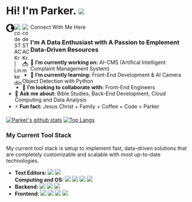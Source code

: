 <!--
Sources:
  1. https://fullyunderstood.com/how-to-create-beautiful-github-profile-readmemd/
  2. https://github.com/anuraghazra/github-readme-stats
  3. https://shields.io/
-->

# Hi! I'm Parker. <img src="https://media.giphy.com/media/hvRJCLFzcasrR4ia7z/giphy.gif" width="25px">
<!--[![Programmer Analyst](https://img.shields.io/badge/Text-Text-green?style=flat-square)](http://www.parkeroakes.io)-->
Connect With Me Here
<a href="http://www.parkeroakes.io">
  <img align="left" alt="codeSTACKr.com" width="22px" src="https://raw.githubusercontent.com/iconic/open-iconic/master/svg/globe.svg">
</a>
<a href="https://www.linkedin.com/in/parker-oakes/">
 <img align="left" alt="codeSTACKr | LinkedIn" width="22px" src="https://cdn.jsdelivr.net/npm/simple-icons@v3/icons/linkedin.svg">
</a>
<a href="https://alanoakes.github.io/cv/">
  <img align="left" alt="codeSTACKr.com" width="22px" src="https://cdn.jsdelivr.net/npm/simple-icons@3.13.0/icons/about-dot-me.svg">
</a>
<br />

### I'm A Data Enthusiast with A Passion to Emplement Data-Driven Resources
- 🔭 <b>I’m currently working on:</b> AI-CMS (Artifical Intelligent Complaint Management System)
- 🌱 <b>I’m currently learning:</b> Front-End Development & AI Camera Object Detection with Python
- 👯 <b>I’m looking to collaborate with:</b> Front-End Engineers
- 💬 <b>Ask me about:</b> Bible Studies, Back-End Development, Cloud Computing and Data Analysis
- ⚡ <b>Fun fact:</b> Jesus Christ + Family + Coffee + Code = Parker


[![Parker's github stats](https://github-readme-stats.vercel.app/api?username=alanoakes&count_private=true&include_all_commits=true)](https://github.com/alanoakes/github-readme-stats)
[![Top Langs](https://github-readme-stats.vercel.app/api/top-langs/?username=alanoakes&layout=compact)](https://github.com/alanoakes/github-readme-stats)

### My Current Tool Stack

My current tool stack is setup to implement fast, data-driven solutions that are completely customizable and scalable with most up-to-date technologies.
<ul>
  <li>
    <b>Text Editors: </b>
    <img width="22px" src="https://cdn.jsdelivr.net/npm/simple-icons@3.13.0/icons/vim.svg">
    <img width="22px" src="https://cdn.jsdelivr.net/npm/simple-icons@3.13.0/icons/visualstudiocode.svg">
  </li>
    <b>Computing and OS: </b>
    <img width="22px" src="https://cdn.jsdelivr.net/npm/simple-icons@3.13.0/icons/azuredevops.svg">
    <img width="22px" src="https://cdn.jsdelivr.net/npm/simple-icons@3.13.0/icons/gnubash.svg">
    <img width="22px" src="https://cdn.jsdelivr.net/npm/simple-icons@3.13.0/icons/windows.svg">
    <img width="22px" src="https://cdn.jsdelivr.net/npm/simple-icons@3.13.0/icons/ubuntu.svg">
  <li>
    <b>Backend: </b>
    <img width="22px" src="https://cdn.jsdelivr.net/npm/simple-icons@3.13.0/icons/mysql.svg">
    <img width="22px" src="https://cdn.jsdelivr.net/npm/simple-icons@3.13.0/icons/r.svg">
    <img width="22px" src="https://cdn.jsdelivr.net/npm/simple-icons@3.13.0/icons/babel.svg">
  </li>
  <li>
    <b>Frontend: </b>
    <img width="22px" src="https://cdn.jsdelivr.net/npm/simple-icons@3.13.0/icons/javascript.svg">
    <img width="22px" src="https://cdn.jsdelivr.net/npm/simple-icons@3.13.0/icons/npm.svg">
    <img width="22px" src="https://cdn.jsdelivr.net/npm/simple-icons@3.13.0/icons/d3-dot-js.svg">
    <img width="22px" src="https://cdn.jsdelivr.net/npm/simple-icons@3.13.0/icons/bootstrap.svg">
  </li>
</ul>


<!-- Optional if you have blogs -->
<!--## Latest blog posts:-->
<!-- BLOG-POST-LIST:START -->
<!-- BLOG-POST-LIST:END -->
<!-- This section you create this variables that are used above -->
<!--[website]: http://www.parkeroakes.io
[linkedin]: https://www.linkedin.com/in/parker-oakes/
-->
